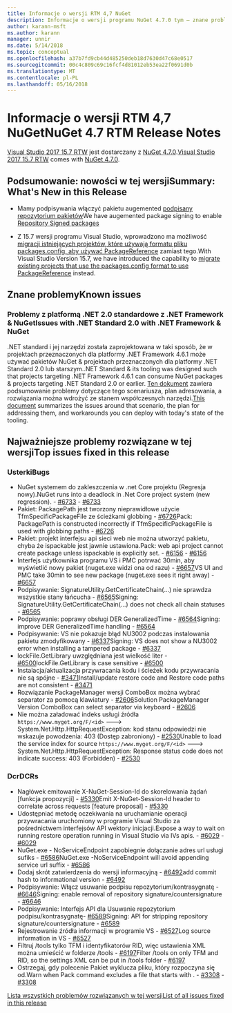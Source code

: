 ```yaml
---
title: Informacje o wersji RTM 4,7 NuGet
description: Informacje o wersji programu NuGet 4.7.0 tym — znane problemy, poprawki, dodatkowe funkcje i dcr.
author: karann-msft
ms.author: karann
manager: unnir
ms.date: 5/14/2018
ms.topic: conceptual
ms.openlocfilehash: a37b7fd9cb44d485250deb18d7630d47c68e0517
ms.sourcegitcommit: 00c4c809c69c16fcf4d81012eb53ea22f0691d0b
ms.translationtype: MT
ms.contentlocale: pl-PL
ms.lasthandoff: 05/16/2018
---
```

# <a name="nuget-47-rtm-release-notes"></a><span data-ttu-id="dc69b-103">Informacje o wersji RTM 4,7 NuGet</span><span class="sxs-lookup"><span data-stu-id="dc69b-103">NuGet 4.7 RTM Release Notes</span></span>

<span data-ttu-id="dc69b-104">[Visual Studio 2017 15.7 RTW](https://www.visualstudio.com/news/releasenotes/vs2017-relnotes) jest dostarczany z [NuGet 4.7.0](https://dist.nuget.org/win-x86-commandline/v4.7.0/nuget.exe).</span><span class="sxs-lookup"><span data-stu-id="dc69b-104">[Visual Studio 2017 15.7 RTW](https://www.visualstudio.com/news/releasenotes/vs2017-relnotes) comes with [NuGet 4.7.0](https://dist.nuget.org/win-x86-commandline/v4.7.0/nuget.exe).</span></span>

## <a name="summary-whats-new-in-this-release"></a><span data-ttu-id="dc69b-105">Podsumowanie: nowości w tej wersji</span><span class="sxs-lookup"><span data-stu-id="dc69b-105">Summary: What's New in this Release</span></span>

* <span data-ttu-id="dc69b-106">Mamy podpisywania włączyć pakietu augemented [podpisany repozytorium pakietów](https://github.com/NuGet/Home/wiki/Repository-Signatures)</span><span class="sxs-lookup"><span data-stu-id="dc69b-106">We have augemented package signing to enable [Repository Signed packages](https://github.com/NuGet/Home/wiki/Repository-Signatures)</span></span>

* <span data-ttu-id="dc69b-107">Z 15.7 wersji programu Visual Studio, wprowadzono ma możliwość [migracji istniejących projektów, które używają formatu pliku packages.config, aby używać PackageReference](https://docs.microsoft.com/en-us/nuget/reference/migrate-packages-config-to-package-reference) zamiast tego.</span><span class="sxs-lookup"><span data-stu-id="dc69b-107">With Visual Studio Version 15.7, we have introduced the capability to [migrate existing projects that use the packages.config format to use PackageReference](https://docs.microsoft.com/en-us/nuget/reference/migrate-packages-config-to-package-reference) instead.</span></span>

## <a name="known-issues"></a><span data-ttu-id="dc69b-108">Znane problemy</span><span class="sxs-lookup"><span data-stu-id="dc69b-108">Known issues</span></span>

### <a name="issues-with-net-standard-20-with-net-framework--nuget"></a><span data-ttu-id="dc69b-109">Problemy z platformą .NET 2.0 standardowe z .NET Framework & NuGet</span><span class="sxs-lookup"><span data-stu-id="dc69b-109">Issues with .NET Standard 2.0 with .NET Framework & NuGet</span></span>

<span data-ttu-id="dc69b-110">.NET standard i jej narzędzi została zaprojektowana w taki sposób, że w projektach przeznaczonych dla platformy .NET Framework 4.6.1 może używać pakietów NuGet & projektach przeznaczonych dla platformy .NET Standard 2.0 lub starszym.</span><span class="sxs-lookup"><span data-stu-id="dc69b-110">.NET Standard & its tooling was designed such that projects targeting .NET Framework 4.6.1 can consume NuGet packages & projects targeting .NET Standard 2.0 or earlier.</span></span> <span data-ttu-id="dc69b-111">[Ten dokument](https://github.com/dotnet/standard/issues/481) zawiera podsumowanie problemy dotyczące tego scenariusza, plan adresowania, a rozwiązania można wdrożyć ze stanem współczesnych narzędzi.</span><span class="sxs-lookup"><span data-stu-id="dc69b-111">[This document](https://github.com/dotnet/standard/issues/481) summarizes the issues around that scenario, the plan for addressing them, and workarounds you can deploy with today's state of the tooling.</span></span>

## <a name="top-issues-fixed-in-this-release"></a><span data-ttu-id="dc69b-112">Najważniejsze problemy rozwiązane w tej wersji</span><span class="sxs-lookup"><span data-stu-id="dc69b-112">Top issues fixed in this release</span></span>

### <a name="bugs"></a><span data-ttu-id="dc69b-113">Usterki</span><span class="sxs-lookup"><span data-stu-id="dc69b-113">Bugs</span></span>

* <span data-ttu-id="dc69b-114">NuGet systemem do zakleszczenia w .net Core projektu (Regresja nowy).</span><span class="sxs-lookup"><span data-stu-id="dc69b-114">NuGet runs into a deadlock in .Net Core project system (new regression).</span></span><span data-ttu-id="dc69b-115"> - [#6733](https://github.com/NuGet/Home/issues/6733)</span><span class="sxs-lookup"><span data-stu-id="dc69b-115"> - [#6733](https://github.com/NuGet/Home/issues/6733)</span></span>
* <span data-ttu-id="dc69b-116">Pakiet: PackagePath jest tworzony nieprawidłowe użycie TfmSpecificPackageFile ze ścieżkami globbing - [#6726](https://github.com/NuGet/Home/issues/6726)</span><span class="sxs-lookup"><span data-stu-id="dc69b-116">Pack: PackagePath is constructed incorrectly if TfmSpecificPackageFile is used with globbing paths - [#6726](https://github.com/NuGet/Home/issues/6726)</span></span>
* <span data-ttu-id="dc69b-117">Pakiet: projekt interfejsu api sieci web nie można utworzyć pakietu, chyba że ispackable jest jawnie ustawiona.</span><span class="sxs-lookup"><span data-stu-id="dc69b-117">Pack: web api project cannot create package unless ispackable is explicitly set.</span></span><span data-ttu-id="dc69b-118"> - [#6156](https://github.com/NuGet/Home/issues/6156)</span><span class="sxs-lookup"><span data-stu-id="dc69b-118"> - [#6156](https://github.com/NuGet/Home/issues/6156)</span></span>
* <span data-ttu-id="dc69b-119">Interfejs użytkownika programu VS i PMC potrwać 30min, aby wyświetlić nowy pakiet (nuget.exe widzi ona od razu) - [#6657](https://github.com/NuGet/Home/issues/6657)</span><span class="sxs-lookup"><span data-stu-id="dc69b-119">VS UI and PMC take 30min to see new package (nuget.exe sees it right away) - [#6657](https://github.com/NuGet/Home/issues/6657)</span></span>
* <span data-ttu-id="dc69b-120">Podpisywanie: SignatureUtility.GetCertificateChain(...) nie sprawdza wszystkie stany łańcucha - [#6565](https://github.com/NuGet/Home/issues/6565)</span><span class="sxs-lookup"><span data-stu-id="dc69b-120">Signing:  SignatureUtility.GetCertificateChain(...) does not check all chain statuses - [#6565](https://github.com/NuGet/Home/issues/6565)</span></span>
* <span data-ttu-id="dc69b-121">Podpisywanie: poprawy obsługi DER GeneralizedTime - [#6564](https://github.com/NuGet/Home/issues/6564)</span><span class="sxs-lookup"><span data-stu-id="dc69b-121">Signing:  improve DER GeneralizedTime handling - [#6564](https://github.com/NuGet/Home/issues/6564)</span></span>
* <span data-ttu-id="dc69b-122">Podpisywanie: VS nie pokazuje błąd NU3002 podczas instalowania pakietu zmodyfikowany - [#6337](https://github.com/NuGet/Home/issues/6337)</span><span class="sxs-lookup"><span data-stu-id="dc69b-122">Signing: VS does not show a NU3002 error when installing a tampered package - [#6337](https://github.com/NuGet/Home/issues/6337)</span></span>
* <span data-ttu-id="dc69b-123">lockFile.GetLibrary uwzględniana jest wielkość liter - [#6500](https://github.com/NuGet/Home/issues/6500)</span><span class="sxs-lookup"><span data-stu-id="dc69b-123">lockFile.GetLibrary is case sensitive - [#6500](https://github.com/NuGet/Home/issues/6500)</span></span>
* <span data-ttu-id="dc69b-124">Instalacja/aktualizacja przywracania kodu i ścieżek kodu przywracania nie są spójne - [#3471](https://github.com/NuGet/Home/issues/3471)</span><span class="sxs-lookup"><span data-stu-id="dc69b-124">Install/update restore code and Restore code paths are not consistent - [#3471](https://github.com/NuGet/Home/issues/3471)</span></span>
* <span data-ttu-id="dc69b-125">Rozwiązanie PackageManager wersji ComboBox można wybrać separator za pomocą klawiatury - [#2606](https://github.com/NuGet/Home/issues/2606)</span><span class="sxs-lookup"><span data-stu-id="dc69b-125">Solution PackageManager Version ComboBox can select separator via keyboard - [#2606](https://github.com/NuGet/Home/issues/2606)</span></span>
* <span data-ttu-id="dc69b-126">Nie można załadować indeks usługi źródła `https://www.myget.org/F/<id>` ---> System.Net.Http.HttpRequestException: kod stanu odpowiedzi nie wskazuje powodzenia: 403 (Dostęp zabroniony) - [#2530](https://github.com/NuGet/Home/issues/2530)</span><span class="sxs-lookup"><span data-stu-id="dc69b-126">Unable to load the service index for source `https://www.myget.org/F/<id>` ---> System.Net.Http.HttpRequestException: Response status code does not indicate success: 403 (Forbidden) - [#2530](https://github.com/NuGet/Home/issues/2530)</span></span>

### <a name="dcrs"></a><span data-ttu-id="dc69b-127">Dcr</span><span class="sxs-lookup"><span data-stu-id="dc69b-127">DCRs</span></span>

* <span data-ttu-id="dc69b-128">Nagłówek emitowanie X-NuGet-Session-Id do skorelowania żądań [funkcja propozycji] - [#5330](https://github.com/NuGet/Home/issues/5330)</span><span class="sxs-lookup"><span data-stu-id="dc69b-128">Emit X-NuGet-Session-Id header to correlate across requests [feature proposal] - [#5330](https://github.com/NuGet/Home/issues/5330)</span></span>
* <span data-ttu-id="dc69b-129">Udostępniać metodę oczekiwania na uruchamianie operacji przywracania uruchomiony w programie Visual Studio za pośrednictwem interfejsów API wektory inicjacji.</span><span class="sxs-lookup"><span data-stu-id="dc69b-129">Expose a way to wait on running restore operation running in Visual Studio via IVs apis.</span></span><span data-ttu-id="dc69b-130"> - [#6029](https://github.com/NuGet/Home/issues/6029)</span><span class="sxs-lookup"><span data-stu-id="dc69b-130"> - [#6029](https://github.com/NuGet/Home/issues/6029)</span></span>
* <span data-ttu-id="dc69b-131">NuGet.exe - NoServiceEndpoint zapobiegnie dołączanie adres url usługi sufiks - [#6586](https://github.com/NuGet/Home/issues/6586)</span><span class="sxs-lookup"><span data-stu-id="dc69b-131">NuGet.exe -NoServiceEndpoint will avoid appending service url suffix - [#6586](https://github.com/NuGet/Home/issues/6586)</span></span>
* <span data-ttu-id="dc69b-132">Dodaj skrót zatwierdzenia do wersji informacyjną - [#6492](https://github.com/NuGet/Home/issues/6492)</span><span class="sxs-lookup"><span data-stu-id="dc69b-132">add commit hash to informational version - [#6492](https://github.com/NuGet/Home/issues/6492)</span></span>
* <span data-ttu-id="dc69b-133">Podpisywanie: Włącz usuwanie podpisu repozytorium/kontrasygnatę - [#6646](https://github.com/NuGet/Home/issues/6646)</span><span class="sxs-lookup"><span data-stu-id="dc69b-133">Signing:  enable removal of repository signature/countersignature - [#6646](https://github.com/NuGet/Home/issues/6646)</span></span>
* <span data-ttu-id="dc69b-134">Podpisywanie: Interfejs API dla Usuwanie repozytorium podpisu/kontrasygnatę- [#6589](https://github.com/NuGet/Home/issues/6589)</span><span class="sxs-lookup"><span data-stu-id="dc69b-134">Signing:  API for stripping repository signature/countersignature - [#6589](https://github.com/NuGet/Home/issues/6589)</span></span>
* <span data-ttu-id="dc69b-135">Rejestrowanie źródła informacji w programie VS - [#6527](https://github.com/NuGet/Home/issues/6527)</span><span class="sxs-lookup"><span data-stu-id="dc69b-135">Log source information in VS - [#6527](https://github.com/NuGet/Home/issues/6527)</span></span>
* <span data-ttu-id="dc69b-136">Filtruj /tools tylko TFM i identyfikatorów RID, więc ustawienia XML można umieścić w folderze /tools - [#6197](https://github.com/NuGet/Home/issues/6197)</span><span class="sxs-lookup"><span data-stu-id="dc69b-136">Filter /tools on only TFM and RID, so the settings XML can be put in /tools folder - [#6197](https://github.com/NuGet/Home/issues/6197)</span></span>
* <span data-ttu-id="dc69b-137">Ostrzegaj, gdy polecenie Pakiet wyklucza pliku, który rozpoczyna się od.</span><span class="sxs-lookup"><span data-stu-id="dc69b-137">Warn when Pack command excludes a file that starts with .</span></span><span data-ttu-id="dc69b-138">  - [#3308](https://github.com/NuGet/Home/issues/3308)</span><span class="sxs-lookup"><span data-stu-id="dc69b-138">  - [#3308](https://github.com/NuGet/Home/issues/3308)</span></span>

[<span data-ttu-id="dc69b-139">Lista wszystkich problemów rozwiązanych w tej wersji</span><span class="sxs-lookup"><span data-stu-id="dc69b-139">List of all issues fixed in this release</span></span>](https://github.com/NuGet/Home/issues?q=is%3Aissue+is%3Aclosed+milestone%3A%224.7")
